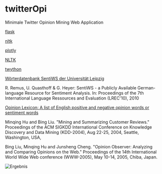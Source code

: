 # twitterOpi

Minimale Twitter Opinion Mining Web Application


[flask](http://flask.pocoo.org/)

[nltk](https://www.nltk.org/)

[plotly](https://plot.ly/)

[NLTK](https://www.nltk.org/)

[twython](https://twython.readthedocs.io/en/latest/)

[Wörterdatenbank SentiWS der Universität Leipzig](http://wortschatz.uni-leipzig.de)

R. Remus, U. Quasthoff & G. Heyer: SentiWS - a Publicly Available German-language Resource for Sentiment Analysis.
In: Proceedings of the 7th International Language Ressources and Evaluation (LREC'10), 2010

[Opinion Lexicon: A list of English positive and negative opinion words or sentiment words](http://www.cs.uic.edu/~liub/FBS/sentiment-analysis.html)

Minqing Hu and Bing Liu. "Mining and Summarizing Customer Reviews."
Proceedings of the ACM SIGKDD International Conference on Knowledge
Discovery and Data Mining (KDD-2004), Aug 22-25, 2004, Seattle,
Washington, USA,

Bing Liu, Minqing Hu and Junsheng Cheng. "Opinion Observer: Analyzing
and Comparing Opinions on the Web." Proceedings of the 14th
International World Wide Web conference (WWW-2005), May 10-14,
2005, Chiba, Japan.

![Ergebnis](https://github.com/matejgrahovac/twitterOpi/blob/master/screenshots/papaponti.jpg?raw=true "Ergebnis")
